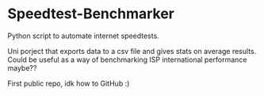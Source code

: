 # Speedtest-Benchmarker
 Python script to automate internet speedtests.
 
 Uni porject that exports data to a csv file and gives stats on average results. Could be useful as a way of benchmarking ISP international performance maybe??
 
 First public repo, idk how to GitHub :)

